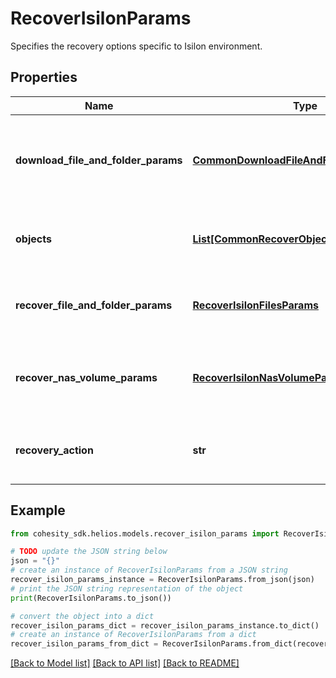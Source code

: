 # RecoverIsilonParams

Specifies the recovery options specific to Isilon environment.

## Properties

Name | Type | Description | Notes
------------ | ------------- | ------------- | -------------
**download_file_and_folder_params** | [**CommonDownloadFileAndFolderParams**](CommonDownloadFileAndFolderParams.md) | Specifies the parameters to download files and folders. | [optional] 
**objects** | [**List[CommonRecoverObjectSnapshotParams]**](CommonRecoverObjectSnapshotParams.md) | Specifies the list of recover Object parameters. | 
**recover_file_and_folder_params** | [**RecoverIsilonFilesParams**](RecoverIsilonFilesParams.md) | Specifies the parameters to recover files. | [optional] 
**recover_nas_volume_params** | [**RecoverIsilonNasVolumeParams**](RecoverIsilonNasVolumeParams.md) | Specifies the parameters to recover NAS Volumes. | [optional] 
**recovery_action** | **str** | Specifies the type of recover action to be performed. | 

## Example

```python
from cohesity_sdk.helios.models.recover_isilon_params import RecoverIsilonParams

# TODO update the JSON string below
json = "{}"
# create an instance of RecoverIsilonParams from a JSON string
recover_isilon_params_instance = RecoverIsilonParams.from_json(json)
# print the JSON string representation of the object
print(RecoverIsilonParams.to_json())

# convert the object into a dict
recover_isilon_params_dict = recover_isilon_params_instance.to_dict()
# create an instance of RecoverIsilonParams from a dict
recover_isilon_params_from_dict = RecoverIsilonParams.from_dict(recover_isilon_params_dict)
```
[[Back to Model list]](../README.md#documentation-for-models) [[Back to API list]](../README.md#documentation-for-api-endpoints) [[Back to README]](../README.md)


